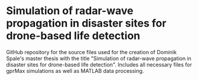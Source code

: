 # Simulation of radar-wave propagation in disaster sites for drone-based life detection
 GitHub repository for the source files used for the creation of Dominik Spale's master thesis with the title "Simulation of radar-wave propagation in disaster sites for drone-based life detection". Includes all necessary files for gprMax simulations as well as MATLAB data processing.
